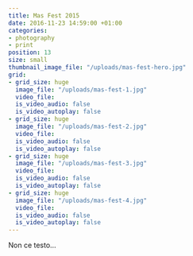 ```yaml
---
title: Mas Fest 2015
date: 2016-11-23 14:59:00 +01:00
categories:
- photography
- print
position: 13
size: small
thumbnail_image_file: "/uploads/mas-fest-hero.jpg"
grid:
- grid_size: huge
  image_file: "/uploads/mas-fest-1.jpg"
  video_file: 
  is_video_audio: false
  is_video_autoplay: false
- grid_size: huge
  image_file: "/uploads/mas-fest-2.jpg"
  video_file: 
  is_video_audio: false
  is_video_autoplay: false
- grid_size: huge
  image_file: "/uploads/mas-fest-3.jpg"
  video_file: 
  is_video_audio: false
  is_video_autoplay: false
- grid_size: huge
  image_file: "/uploads/mas-fest-4.jpg"
  video_file: 
  is_video_audio: false
  is_video_autoplay: false
---
```


Non ce testo…